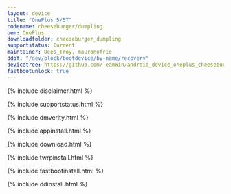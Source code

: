 ```yaml
---
layout: device
title: "OnePlus 5/5T"
codename: cheeseburger/dumpling
oem: OnePlus
downloadfolder: cheeseburger_dumpling
supportstatus: Current
maintainer: Dees_Troy, mauronofrio
ddof: "/dev/block/bootdevice/by-name/recovery"
devicetree: https://github.com/TeamWin/android_device_oneplus_cheeseburger_dumpling
fastbootunlock: true
---
```


{% include disclaimer.html %}

{% include supportstatus.html %}

{% include dmverity.html %}

{% include appinstall.html %}

{% include download.html %}

{% include twrpinstall.html %}

{% include fastbootinstall.html %}

{% include ddinstall.html %}
